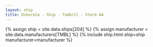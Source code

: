 ```yaml
---
layout: ship
title: Oskoreia - Ship - Tumbril - Storm AA
---
```

{% assign ship = site.data.ships[204] %}
{% assign manufacturer = site.data.manufacturers[TMBL] %}
{% include ship.html ship=ship manufacturer=manufacturer %}
